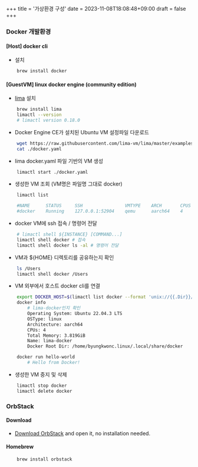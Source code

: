+++
title = '가상환경 구성'
date = 2023-11-08T18:08:48+09:00
draft = false
+++

### Docker 개발환경

#### [Host] docker cli
* 설치    
```Bash
    brew install docker
```

#### [GuestVM] linux docker engine (community edition)
* [lima](https://github.com/lima-vm/lima) 설치
```Bash
    brew install lima
    limactl --version
    # limactl version 0.18.0
```

* Docker Engine CE가 설치된 Ubuntu VM 설정파일 다운로드
```Bash
    wget https://raw.githubusercontent.com/lima-vm/lima/master/examples/docker.yaml
    cat ./docker.yaml
```

* lima docker.yaml 파일 기반의 VM 생성
```Bash
    limactl start ./docker.yaml
```

* 생성한 VM 조회 (VM명은 파일명 그대로 docker)
```Bash
    limactl list

    #NAME      STATUS     SSH                VMTYPE    ARCH       CPUS    MEMORY    DISK      DIR
    #docker    Running    127.0.0.1:52904    qemu      aarch64    4       4GiB      100GiB    ~/.lima/docker
```

* docker VM에 ssh 접속 / 명령어 전달
```Bash
    # limactl shell ${INSTANCE} [COMMAND...]
    limactl shell docker # 접속
    limactl shell docker ls -al # 명령어 전달
```

* VM과 ${HOME} 디렉토리를 공유하는지 확인
```Bash
    ls /Users
    limactl shell docker /Users
```

* VM 외부에서 호스트 docker cli를 연결
```Bash
    export DOCKER_HOST=$(limactl list docker --format 'unix://{{.Dir}}/sock/docker.sock')
    docker info
        # lima-docker인지 확인
        Operating System: Ubuntu 22.04.3 LTS
        OSType: linux
        Architecture: aarch64
        CPUs: 4
        Total Memory: 3.819GiB
        Name: lima-docker
        Docker Root Dir: /home/byungkwonc.linux/.local/share/docker

    docker run hello-world
        # Hello from Docker!
```

* 생성한 VM 중지 및 삭제
```Bash
    limactl stop docker
    limactl delete docker
```

### OrbStack

#### Download
* [Download OrbStack](https://orbstack.dev/download) and open it, no installation needed.

#### Homebrew
```Bash
    brew install orbstack
```